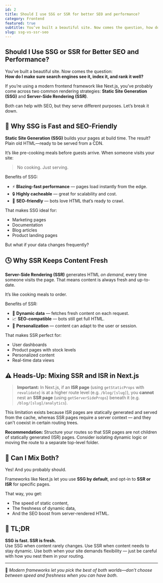 ```yaml
---
id: 2
title: Should I use SSG or SSR for better SEO and performance?
category: Frontend
featured: true
subtitle: You’ve built a beautiful site. Now comes the question, how do I make sure search
slug: ssg-vs-ssr-seo
---
```


## Should I Use SSG or SSR for Better SEO and Performance?

You’ve built a beautiful site. Now comes the question:  
**How do I make sure search engines see it, index it, and rank it well?**

If you’re using a modern frontend framework like Next.js, you’ve probably come across two common rendering strategies: **Static Site Generation (SSG)** and **Server-Side Rendering (SSR)**.

Both can help with SEO, but they serve different purposes. Let’s break it down.

## 🚀 Why SSG is Fast and SEO-Friendly

**Static Site Generation (SSG)** builds your pages at build time. The result? Plain old HTML—ready to be served from a CDN.

It’s like pre-cooking meals before guests arrive. When someone visits your site:
> No cooking. Just serving.

Benefits of SSG:
- ⚡ **Blazing-fast performance** — pages load instantly from the edge.
- 🔒 **Highly cacheable** — great for scalability and cost.
- 🧭 **SEO-friendly** — bots love HTML that’s ready to crawl.

That makes SSG ideal for:
- Marketing pages
- Documentation
- Blog articles
- Product landing pages

But what if your data changes frequently?

## 🕓 Why SSR Keeps Content Fresh

**Server-Side Rendering (SSR)** generates HTML *on demand*, every time someone visits the page. That means content is always fresh and up-to-date.

It’s like cooking meals to order.

Benefits of SSR:
- 🧠 **Dynamic data** — fetches fresh content on each request.
- 📈 **SEO-compatible** — bots still get full HTML.
- 🔁 **Personalization** — content can adapt to the user or session.

That makes SSR perfect for:
- User dashboards
- Product pages with stock levels
- Personalized content
- Real-time data views

## ⚠️ Heads-Up: Mixing SSR and ISR in Next.js

> **Important:** In Next.js, if an **ISR page** (using `getStaticProps` with `revalidate`) is at a higher route level (e.g. `/blog/[slug]`), you **cannot** nest an **SSR page** (using `getServerSideProps`) beneath it (e.g. `/blog/[slug]/analytics`).

This limitation exists because ISR pages are statically generated and served from the cache, whereas SSR pages require a server context — and they can't coexist in certain routing trees.

**Recommendation:** Structure your routes so that SSR pages are not children of statically generated (ISR) pages. Consider isolating dynamic logic or moving the route to a separate top-level folder.

## 🤝 Can I Mix Both?

Yes! And you probably should.

Frameworks like Next.js let you use **SSG by default**, and opt-in to **SSR or ISR** for specific pages.

That way, you get:
- The speed of static content,
- The freshness of dynamic data,
- And the SEO boost from server-rendered HTML.

## 🧩 TL;DR

**SSG is fast. SSR is fresh.**  
Use SSG when content rarely changes. Use SSR when content needs to stay dynamic. Use both when your site demands flexibility — just be careful with how you nest them in your routing.

---

📌 *Modern frameworks let you pick the best of both worlds—don’t choose between speed and freshness when you can have both.*
